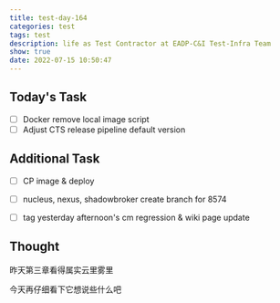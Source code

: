 ```yaml
---
title: test-day-164
categories: test
tags: test
description: life as Test Contractor at EADP-C&I Test-Infra Team
show: true
date: 2022-07-15 10:50:47
---
```

## Today's Task
- [ ] Docker remove local image script
- [ ] Adjust CTS release pipeline default version 

## Additional Task 
- [ ] CP image & deploy
- [ ] nucleus, nexus, shadowbroker create branch for 8574
- [ ] tag yesterday afternoon's cm regression & wiki page update


## Thought

昨天第三章看得属实云里雾里

今天再仔细看下它想说些什么吧
